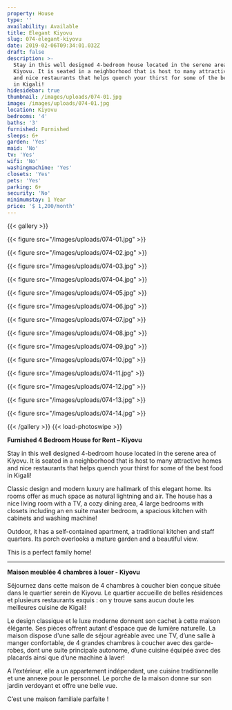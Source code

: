 ```yaml
---
property: House
type: ''
availability: Available
title: Elegant Kiyovu
slug: 074-elegant-kiyovu
date: 2019-02-06T09:34:01.032Z
draft: false
description: >-
  Stay in this well designed 4-bedroom house located in the serene area of
  Kiyovu. It is seated in a neighborhood that is host to many attractive homes
  and nice restaurants that helps quench your thirst for some of the best food
  in Kigali!
hidesidebar: true
thumbnail: /images/uploads/074-01.jpg
image: /images/uploads/074-01.jpg
location: Kiyovu
bedrooms: '4'
baths: '3'
furnished: Furnished
sleeps: 6+
garden: 'Yes'
maid: 'No'
tv: 'Yes'
wifi: 'No'
washingmachine: 'Yes'
closets: 'Yes'
pets: 'Yes'
parking: 6+
security: 'No'
minimumstay: 1 Year
price: '$ 1,200/month'
---
```

{{< gallery >}} 

{{< figure src="/images/uploads/074-01.jpg" >}} 

{{< figure src="/images/uploads/074-02.jpg" >}}

 {{< figure src="/images/uploads/074-03.jpg" >}} 

{{< figure src="/images/uploads/074-04.jpg" >}}

{{< figure src="/images/uploads/074-05.jpg" >}}

 {{< figure src="/images/uploads/074-06.jpg" >}}

 {{< figure src="/images/uploads/074-07.jpg" >}}

 {{< figure src="/images/uploads/074-08.jpg" >}}

{{< figure src="/images/uploads/074-09.jpg" >}} 

{{< figure src="/images/uploads/074-10.jpg" >}}

 {{< figure src="/images/uploads/074-11.jpg" >}} 

{{< figure src="/images/uploads/074-12.jpg" >}}

{{< figure src="/images/uploads/074-13.jpg" >}}

{{< figure src="/images/uploads/074-14.jpg" >}}

 {{< /gallery >}} {{< load-photoswipe >}}

**Furnished 4 Bedroom House for Rent – Kiyovu**

Stay in this well designed 4-bedroom house located in the serene area of Kiyovu. It is seated in a neighborhood that is host to many attractive homes and nice restaurants that helps quench your thirst for some of the best food in Kigali!

Classic design and modern luxury are hallmark of this elegant home. Its rooms offer as much space as natural lightning and air. The house has a nice living room with a TV, a cozy dining area, 4 large bedrooms with closets including an en suite master bedroom, a spacious kitchen with cabinets and washing machine!

Outdoor, it has a self-contained apartment, a traditional kitchen and staff quarters. Its porch overlooks a mature garden and a beautiful view.

This is a perfect family home!

- - -

**Maison meublée 4 chambres à louer - Kiyovu**

Séjournez dans cette maison de 4 chambres à coucher bien conçue située dans le quartier serein de Kiyovu. Le quartier accueille de belles résidences et plusieurs restaurants exquis : on y trouve sans aucun doute les meilleures cuisine de Kigali!

Le design classique et le luxe moderne donnent son cachet à cette maison élégante. Ses pièces offrent autant d'espace que de lumière naturelle. La maison dispose d'une salle de séjour agréable avec une TV, d’une salle à manger confortable, de 4 grandes chambres à coucher avec des garde-robes, dont une suite principale autonome, d’une cuisine équipée avec des placards ainsi que d’une machine à laver! 

A l’extérieur, elle a un appartement indépendant, une cuisine traditionnelle et une annexe pour le personnel. Le porche de la maison donne sur son jardin verdoyant et offre une belle vue.

C’est une maison familiale parfaite !
